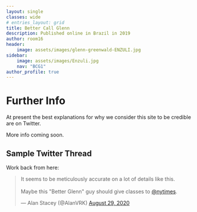 ```yaml
---
layout: single
classes: wide
# entries_layout: grid
title: Better Call Glenn
description: Published online in Brazil in 2019
author: room16
header:
    image: assets/images/glenn-greenwald-ENZULI.jpg
sidebar:
    image: assets/images/Enzuli.jpg
    nav: "BCG1"
author_profile: true
---
```



# Further Info

At present the best explanations for why we consider this site to be credible are on Twitter.

More info coming soon.

## Sample Twitter Thread

Work back from here:

<blockquote class="twitter-tweet"><p lang="en" dir="ltr">It seems to be meticulously accurate on a lot of details like this. <br><br>Maybe this &quot;Better Glenn&quot; guy should give classes to <a href="https://twitter.com/nytimes?ref_src=twsrc%5Etfw">@nytimes</a>.</p>&mdash; Alan Stacey (@AlanVRK) <a href="https://twitter.com/AlanVRK/status/1299838340397699072?ref_src=twsrc%5Etfw">August 29, 2020</a></blockquote> <script async src="https://platform.twitter.com/widgets.js" charset="utf-8"></script>